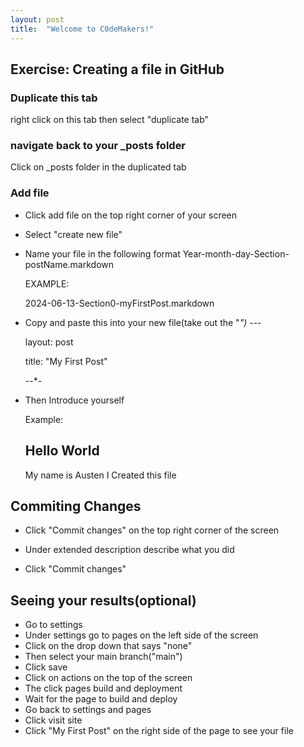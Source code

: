 ```yaml
---
layout: post
title:  "Welcome to C0deMakers!"
---
```


## Exercise: Creating a file in GitHub

### Duplicate this tab

right click on this tab then select "duplicate tab" 

### navigate back to your _posts folder

Click on _posts folder in the duplicated tab

### Add file

* Click add file on the top right corner of your screen

* Select "create new file"

* Name your file in the following format Year-month-day-Section-postName.markdown

   EXAMPLE:

   2024-06-13-Section0-myFirstPost.markdown

* Copy and paste this into your new file(take out the "*")
  --*-

  layout: post

  title:  "My First Post"

  --*-

* Then Introduce yourself

    Example:

    ## Hello World
 
    My name is Austen I Created this file

## Commiting Changes

 * Click "Commit changes" on the top right corner of the screen
 
 * Under extended description describe what you did

 * Click "Commit changes"

## Seeing your results(optional)
 
 * Go to settings
 * Under settings go to pages on the left side of the screen
 * Click on the drop down that says "none"
 * Then select your main branch("main")
 * Click save
 * Click on actions on the top of the screen
 * The click pages build and deployment
 * Wait for the page to build and deploy
 * Go back to settings and pages
 * Click visit site
 * Click "My First Post" on the right side of the page to see your file

